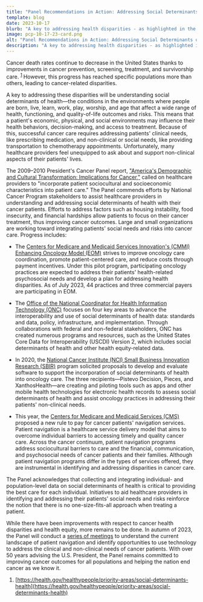 ```yaml
---
title: "Panel Recommendations in Action: Addressing Social Determinants of Health in Cancer Care"
template: blog
date: 2023-10-17
blurb: "A key to addressing health disparities - as highlighted in the 2010 Panel Report - is addressing social determinants of health in patient care. Learn how organizations are taking steps to better address patients’ social needs and risks in cancer care."
image: pcp-10-17-23-card.png
alt: "Panel Recommendations in Action: Addressing Social Determinants of Health in Cancer Care"
description: "A key to addressing health disparities - as highlighted in the 2010 Panel Report - is addressing social determinants of health in patient care. Learn how organizations are taking steps to better address patients’ social needs and risks in cancer care."
---
```


Cancer death rates continue to decrease in the United States thanks to improvements in cancer prevention, screening, treatment, and survivorship care.
<sup>
[1](#footnote-1)
</sup>
However, this progress has reached specific populations more than others, leading to cancer-related disparities.

A key to addressing these disparities will be understanding social determinants of health—the conditions in the environments where people are born, live, learn, work, play, worship, and age that affect a wide range of health, functioning, and quality-of-life outcomes and risks.  This means that a patient's economic, physical, and social environments may influence their health behaviors, decision-making, and access to treatment. Because of this, successful cancer care requires addressing patients' clinical needs, like prescribing medication, and non-clinical or social needs, like providing transportation to chemotherapy appointments. Unfortunately, many healthcare providers feel unequipped to ask about and support non-clinical aspects of their patients' lives.

The 2009–2010 President's Cancer Panel report, ["America's Demographic and Cultural Transformation: Implications for Cancer,"](https://deainfo.nci.nih.gov/advisory/pcp/annualReports/pcp09-10rpt/pcp09-10rpt.pdf) called on healthcare providers to "incorporate patient sociocultural and socioeconomic characteristics into patient care." The Panel commends efforts by National Cancer Program stakeholders to assist healthcare providers in understanding and addressing social determinants of health with their cancer patients. Efforts to address factors such as housing instability, food insecurity, and financial hardships allow patients to focus on their cancer treatment, thus improving cancer outcomes. Large and small organizations are working toward integrating patients' social needs and risks into cancer care. Progress includes:

<div>
<image-with-class
	className="float-right"
	imagewidth="35%"
	src="pcp-10-17-23.jpeg"
	alt="America’s Demographic and Cultural Transformation: Implications for Cancer">
</image-with-class>
</div>

- The [Centers for Medicare and Medicaid Services Innovation's (CMMI) Enhancing Oncology Model (EOM)](https://innovation.cms.gov/innovation-models/enhancing-oncology-model) strives to improve oncology care coordination, promote patient-centered care, and reduce costs through payment incentives. Under this pilot program, participating oncology practices are expected to address their patients' health-related psychosocial needs and develop a plan for addressing health disparities. As of July 2023, 44 practices and three commercial payers are participating in EOM.

- The [Office of the National Coordinator for Health Information Technology (ONC)](https://www.healthit.gov/health-equity/social-determinants-health) focuses on four key areas to advance the interoperability and use of social determinants of health data: standards and data, policy, infrastructure, and implementation. Through collaborations with federal and non-federal stakeholders, ONC has created numerous programs and resources, such as the United States Core Data for Interoperability (USCDI) Version 2, which includes social determinants of health and other health equity-related data.

- In 2020, the [National Cancer Institute (NCI) Small Business Innovation Research (SBIR)](https://sbir.cancer.gov/) program solicited proposals to develop and evaluate software to support the incorporation of social determinants of health into oncology care. The three recipients—Pistevo Decision, Pieces, and XanthosHealth—are creating and piloting tools such as apps and other mobile health technologies for electronic health records to assess social determinants of health and assist oncology practices in addressing their patients' non-clinical needs.

- This year, the [Centers for Medicare and Medicaid Services (CMS)](https://www.cms.gov/newsroom/press-releases/cms-physician-payment-rule-advances-health-equity) proposed a new rule to pay for cancer patients' navigation services. Patient navigation is a healthcare service delivery model that aims to overcome individual barriers to accessing timely and quality cancer care. Across the cancer continuum, patient navigation programs address sociocultural barriers to care and the financial, communication, and psychosocial needs of cancer patients and their families. Although patient navigation programs differ in the types of services offered, they are instrumental in identifying and addressing disparities in cancer care.

The Panel acknowledges that collecting and integrating individual- and population-level data on social determinants of health is critical to providing the best care for each individual. Initiatives to aid healthcare providers in identifying and addressing their patients' social needs and risks reinforce the notion that there is no one-size-fits-all approach when treating a patient.

While there have been improvements with respect to cancer health disparities and health equity, more remains to be done. In autumn of 2023, the Panel will conduct a [series of meetings](/reports/2023/inequities/) to understand the current landscape of patient navigation and identify opportunities to use technology to address the clinical and non-clinical needs of cancer patients. With over 50 years advising the U.S. President, the Panel remains committed to improving cancer outcomes for all populations and helping the nation end cancer as we know it.

<div id="footnote-1">

1. [https://health.gov/healthypeople/priority-areas/social-determinants-health](https://health.gov/healthypeople/priority-areas/social-determinants-health)

</div>
